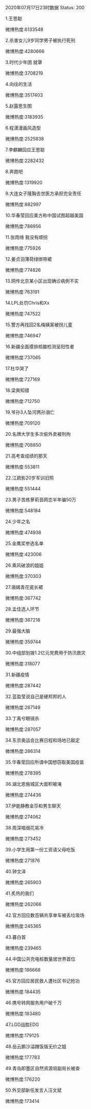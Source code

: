 2020年07月17日23时数据
Status: 200

1.王思聪

微博热度:6133548

2.杀害女儿9岁同学男子被执行死刑

微博热度:4280666

3.时代少年团 就犟

微博热度:3708219

4.向往的生活

微博热度:3517403

5.赵露思生图

微博热度:3183935

6.程潇漫画风造型

微博热度:2525838

7.李麒麟回应王思聪

微博热度:2282432

8.奔跑吧

微博热度:1319920

9.大连女子隆胸去世医方承担完全责任

微博热度:882997

10.华春莹回应美方称中国试图超越美国

微博热度:786956

11.张雨绮 我没有顺拐

微博热度:775926

12.姜贞羽薄荷绿绑带裙

微博热度:774826

13.网传北京某小区出现确诊病例不实

微博热度:763191

14.LPL处罚Chris和Xx

微博热度:747522

15.警方再找回2名梅姨案被拐儿童

微博热度:746947

16.新疆全面摸排核酸检测呈阳性者

微博热度:737065

17.杜华哭了

微博热度:727169

18.梁爽知错

微博热度:712750

19.爷孙3人坠河两孙溺亡

微博热度:709120

20.名牌大学生多次偷外卖被刑拘

微博热度:708850

21.高考查成绩的那天

微博热度:553811

22.江疏影20岁军训旧照

微博热度:551444

23.男子苦练萝莉音网恋半年骗50万

微博热度:548184

24.少年之名

微博热度:474938

25.金鹰奖参选名单

微博热度:423006

26.乘风破浪的姐姐

微博热度:370303

27.唐嫣青花瓷长裙

微博热度:367742

28.孟佳选人环节

微博热度:367218

29.最强大脑

微博热度:359744

30.中组部划拨1.2亿元党费用于防汛救灾

微博热度:318077

31.新疆疫情

微博热度:287442

32.蓝盈莹说自己是硬邦邦的人

微博热度:287149

33.丁禹兮眼镜杀

微博热度:287057

34.东京奥运会比赛日程和场地已敲定

微博热度:286314

35.华春莹回应所谓中国想窃取美国疫苗

微博热度:278395

36.湖北恩施城区大面积被淹

微博热度:274436

37.伊能静教金莎和男生聊天

微博热度:274062

38.周深唱烟花易冷

微博热度:273452

39.小学生用第一份工资请父母吃饭

微博热度:271876

40.钟文泽

微博热度:265903

41.炙热的我们

微博热度:262066

42.官方回应数百辆共享单车被丢垃圾场

微博热度:245365

43.暮白首

微博热度:239465

44.中国公共充电桩数量居世界首位

微博热度:186668

45.官方回应居民救人遭社区书记抢功

微博热度:184435

46.携号转网服务用户破千万

微博热度:183480

47.LGD战胜EDG

微博热度:179125

48.岳云鹏沙溢蹭饭版无价之姐

微博热度:177783

49.青岛即墨区自然资源局副局长被查

微博热度:176220

50.外交部新任发言人汪文斌

微博热度:173414


